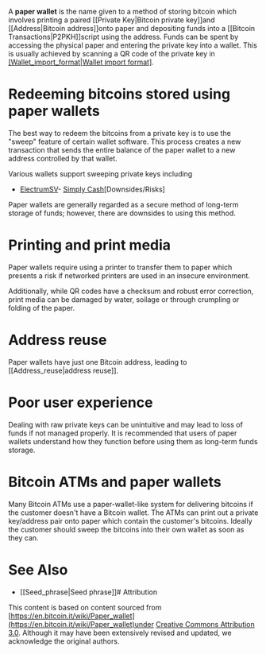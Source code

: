 A **paper wallet** is the name given to a method of storing bitcoin
which involves printing a paired [[Private Key|Bitcoin private key]]and [[Address|Bitcoin address]]onto paper and
depositing funds into a
[[Bitcoin Transactions|P2PKH]]script
using the address. Funds can be spent by accessing the physical paper
and entering the private key into a wallet. This is usually achieved by
scanning a QR code of the private key in [[Wallet_import_format|Wallet import format]](WIF).

# Redeeming bitcoins stored using paper wallets

The best way to redeem the bitcoins from a private key is to use the
\"sweep\" feature of certain wallet software. This process creates a new
transaction that sends the entire balance of the paper wallet to a new
address controlled by that wallet.

Various wallets support sweeping private keys including
-   [ElectrumSV](https://electrumsv.io/)-   [Simply Cash](https://simply.cash/)[Downsides/Risks]

Paper wallets are generally regarded as a secure method of long-term
storage of funds; however, there are downsides to using this method.

# Printing and print media

Paper wallets require using a printer to transfer them to paper which
presents a risk if networked printers are used in an insecure
environment.

Additionally, while QR codes have a checksum and robust error
correction, print media can be damaged by water, soilage or through
crumpling or folding of the paper.

# Address reuse

Paper wallets have just one Bitcoin address, leading to [[Address_reuse|address reuse]].

# Poor user experience

Dealing with raw private keys can be unintuitive and may lead to loss of
funds if not managed properly. It is recommended that users of paper
wallets understand how they function before using them as long-term
funds storage.

# Bitcoin ATMs and paper wallets

Many Bitcoin ATMs use a paper-wallet-like system for delivering bitcoins
if the customer doesn\'t have a Bitcoin wallet. The ATMs can print out a
private key/address pair onto paper which contain the customer\'s
bitcoins. Ideally the customer should sweep the bitcoins into their own
wallet as soon as they can.

# See Also

-   [[Seed_phrase|Seed phrase]]# Attribution

This content is based on content sourced from
[https://en.bitcoin.it/wiki/Paper_wallet](https://en.bitcoin.it/wiki/Paper_wallet)under [Creative Commons Attribution 3.0](https://creativecommons.org/licenses/by/3.0/). Although it may have been extensively revised and
updated, we acknowledge the original authors.